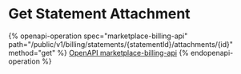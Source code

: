 # Get Statement Attachment

{% openapi-operation spec="marketplace-billing-api" path="/public/v1/billing/statements/{statementId}/attachments/{id}" method="get" %}
[OpenAPI marketplace-billing-api](https://api.platform.softwareone.com/public/v1/billing/openapi.json)
{% endopenapi-operation %}
